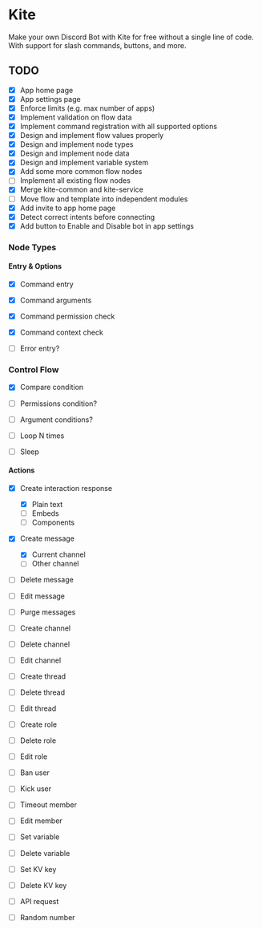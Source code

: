 # Kite

Make your own Discord Bot with Kite for free without a single line of code. With support for slash commands, buttons, and more.

## TODO

- [x] App home page
- [x] App settings page
- [x] Enforce limits (e.g. max number of apps)
- [x] Implement validation on flow data
- [x] Implement command registration with all supported options
- [x] Design and implement flow values properly
- [x] Design and implement node types
- [x] Design and implement node data
- [x] Design and implement variable system
- [x] Add some more common flow nodes
- [ ] Implement all existing flow nodes
- [x] Merge kite-common and kite-service
- [ ] Move flow and template into independent modules
- [x] Add invite to app home page
- [x] Detect correct intents before connecting
- [x] Add button to Enable and Disable bot in app settings

### Node Types

#### Entry & Options

- [x] Command entry
- [x] Command arguments
- [x] Command permission check
- [x] Command context check

- [ ] Error entry?

### Control Flow

- [x] Compare condition
- [ ] Permissions condition?
- [ ] Argument conditions?

- [ ] Loop N times
- [ ] Sleep

#### Actions

- [x] Create interaction response

  - [x] Plain text
  - [ ] Embeds
  - [ ] Components

- [x] Create message
  - [x] Current channel
  - [ ] Other channel
- [ ] Delete message
- [ ] Edit message
- [ ] Purge messages

- [ ] Create channel
- [ ] Delete channel
- [ ] Edit channel

- [ ] Create thread
- [ ] Delete thread
- [ ] Edit thread

- [ ] Create role
- [ ] Delete role
- [ ] Edit role

- [ ] Ban user
- [ ] Kick user
- [ ] Timeout member
- [ ] Edit member

- [ ] Set variable
- [ ] Delete variable

- [ ] Set KV key
- [ ] Delete KV key

- [ ] API request
- [ ] Random number
